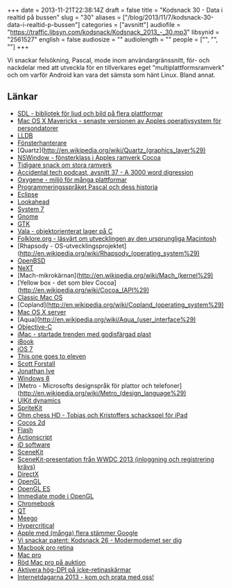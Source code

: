 +++
date = 2013-11-21T22:38:14Z
draft = false
title = "Kodsnack 30 - Data i realtid på bussen"
slug = "30"
aliases = ["/blog/2013/11/7/kodsnack-30-data-i-realtid-p-bussen"]
categories = ["avsnitt"]
audiofile = "https://traffic.libsyn.com/kodsnack/Kodsnack_2013_-_30.mp3"
libsynid = "2561527"
english = false
audiosize = ""
audiolength = ""
people = ["", "", ""]
+++

Vi snackar felsökning, Pascal, mode inom användargränssnitt, för- och nackdelar med att utveckla för en tillverkares eget "multiplattformsramverk" och om varför Android kan vara det sämsta som hänt Linux. Bland annat.


## Länkar ##

* [SDL - bibliotek för ljud och bild på flera plattformar](http://www.libsdl.org)
* [Mac OS X Mavericks - senaste versionen av Apples operativsystem för persondatorer](http://www.apple.com/osx/)
* [LLDB](http://lldb.llvm.org)
* [Fönsterhanterare](http://en.wikipedia.org/wiki/Window_manager)
* [Quartz](http://en.wikipedia.org/wiki/Quartz_(graphics_layer%29)
* [NSWindow - fönsterklass i Apples ramverk Cocoa](https://developer.apple.com/library/mac/documentation/Cocoa/Reference/ApplicationKit/Classes/NSWindow_Class/Reference/Reference.html)
* [Tidigare snack om stora ramverk](https://kodsnack.se/14/)
* [Accidental tech podcast, avsnitt 37 - A 3000 word digression](http://atp.fm/episodes/37-a-3000-word-digression)
* [Oxygene - miljö för många plattformar](http://www.remobjects.com/oxygene/default.aspx)
* [Programmeringsspråket Pascal och dess historia](http://www.remobjects.com/oxygene/language/history.aspx)
* [Eclipse](http://eclipse.org)
* [Lookahead](http://en.wikipedia.org/wiki/Lookahead)
* [System 7](http://en.wikipedia.org/wiki/System_7)
* [Gnome](http://www.gnome.org)
* [GTK](http://www.gtk.org)
* [Vala - objektorienterat lager på C](https://wiki.gnome.org/Vala)
* [Folklore.org - läsvärt om utvecklingen av den ursprungliga Macintosh](http://www.folklore.org/index.py)
* [Rhapsody - OS-utvecklingsprojektet](http://en.wikipedia.org/wiki/Rhapsody_(operating_system%29)
* [OpenBSD](http://en.wikipedia.org/wiki/Open_bsd)
* [NeXT](http://en.wikipedia.org/wiki/NeXT)
* [Mach-mikrokärnan](http://en.wikipedia.org/wiki/Mach_(kernel%29)
* [Yellow box - det som blev Cocoa](http://en.wikipedia.org/wiki/Cocoa_(API%29)
* [Classic Mac OS](http://en.wikipedia.org/wiki/Classic_Mac_OS#.22Classic.22_Mac_OS_.281984.E2.80.932001.29)
* [Copland](http://en.wikipedia.org/wiki/Copland_(operating_system%29)
* [Mac OS X server](http://en.wikipedia.org/wiki/Mac_OS_X_Server)
* [Aqua](http://en.wikipedia.org/wiki/Aqua_(user_interface%29)
* [Objective-C](http://en.wikipedia.org/wiki/Objective-C)
* [iMac - startade trenden med godisfärgad plast](http://en.wikipedia.org/wiki/IMac_G3)
* [iBook](http://en.wikipedia.org/wiki/IBook#iBook_G3_.28.22Clamshell.22.29)
* [iOS 7](http://en.wikipedia.org/wiki/IOS_7)
* [This one goes to eleven](http://www.youtube.com/watch?v=N3L4EZwmRrA)
* [Scott Forstall](http://en.wikipedia.org/wiki/Scott_Forstall)
* [Jonathan Ive](http://en.wikipedia.org/wiki/Jonathan_Ive)
* [Windows 8](http://en.wikipedia.org/wiki/Windows_8)
* [Metro - Microsofts designspråk för plattor och telefoner](http://en.wikipedia.org/wiki/Metro_(design_language%29)
* [UIKit dynamics](https://developer.apple.com/library/IOS/samplecode/DynamicsCatalog/Introduction/Intro.html#//apple_ref/doc/uid/DTS40013414)
* [SpriteKit](https://developer.apple.com/library/IOS/documentation/GraphicsAnimation/Conceptual/SpriteKit_PG/Introduction/Introduction.html#//apple_ref/doc/uid/TP40013043)
* [Ohm chess HD - Tobias och Kristoffers schackspel för iPad](http://kri.gs/ohmchesshd/)
* [Cocos 2d](http://cocos2d.org)
* [Flash](http://en.wikipedia.org/wiki/Adobe_Flash)
* [Actionscript](http://en.wikipedia.org/wiki/ActionScript)
* [iD software](http://www.idsoftware.com)
* [SceneKit](https://developer.apple.com/library/mac/documentation/3DDrawing/Conceptual/SceneKit_PG/Introduction/Introduction.html)
* [SceneKit-presentation från WWDC 2013 (inloggning och registrering krävs)](https://developer.apple.com/wwdc/videos/?id=500)
* [DirectX](http://en.wikipedia.org/wiki/DirectX)
* [OpenGL](http://en.wikipedia.org/wiki/OpenGL)
* [OpenGL ES](http://en.wikipedia.org/wiki/OpenGL_ES)
* [Immediate mode i OpenGL](http://stackoverflow.com/questions/6733934/what-does-immediate-mode-mean-in-opengl)
* [Chromebook](http://en.wikipedia.org/wiki/Chromebook)
* [QT](https://qt-project.org)
* [Meego](https://meego.com)
* [Hypercritical](http://5by5.tv/hypercritical)
* [Apple med (många) flera stämmer Google](http://www.bbc.co.uk/news/technology-24771421)
* [Vi snackar patent: Kodsnack 26 - Modermodemet ser dig](https://kodsnack.se/blog/2013/9/10/kodsnack-26-modermodemet-ser-dig)
* [Macbook pro retina](http://en.wikipedia.org/wiki/Macbook_pro_retina#Third_generation_.28Retina.29)
* [Mac pro](http://en.wikipedia.org/wiki/Mac_Pro#Second_generation_.28cylinder.29)
* [Röd Mac pro på auktion](http://www.sothebys.com/en/auctions/ecatalogue/2013/null-n09014/lot.27.html)
* [Aktivera hög-DPI på icke-retinaskärmar](http://stackoverflow.com/questions/12124576/how-to-simulate-a-retina-display-hidpi-mode-in-mac-os-x-10-8-mountain-lion-on)
* [Internetdagarna 2013 - kom och prata med oss!](http://internetdagarna.se)

